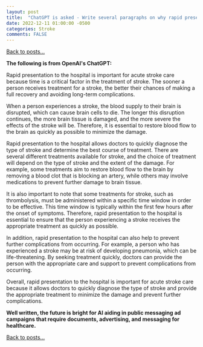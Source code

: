 ```yaml
---
layout: post
title:  "ChatGPT is asked - Write several paragraphs on why rapid presentation to hospital is important for acute stroke care"
date: 2022-12-11 01:00:00 -0500  
categories: Stroke
comments: FALSE
---
```


[Back to posts...](/posts/index.html)

**The following is from OpenAI's ChatGPT:**

Rapid presentation to the hospital is important for acute stroke care because time is a critical factor in the treatment of stroke. The sooner a person receives treatment for a stroke, the better their chances of making a full recovery and avoiding long-term complications.

When a person experiences a stroke, the blood supply to their brain is disrupted, which can cause brain cells to die. The longer this disruption continues, the more brain tissue is damaged, and the more severe the effects of the stroke will be. Therefore, it is essential to restore blood flow to the brain as quickly as possible to minimize the damage.

Rapid presentation to the hospital allows doctors to quickly diagnose the type of stroke and determine the best course of treatment. There are several different treatments available for stroke, and the choice of treatment will depend on the type of stroke and the extent of the damage. For example, some treatments aim to restore blood flow to the brain by removing a blood clot that is blocking an artery, while others may involve medications to prevent further damage to brain tissue.

It is also important to note that some treatments for stroke, such as thrombolysis, must be administered within a specific time window in order to be effective. This time window is typically within the first few hours after the onset of symptoms. Therefore, rapid presentation to the hospital is essential to ensure that the person experiencing a stroke receives the appropriate treatment as quickly as possible.

In addition, rapid presentation to the hospital can also help to prevent further complications from occurring. For example, a person who has experienced a stroke may be at risk of developing pneumonia, which can be life-threatening. By seeking treatment quickly, doctors can provide the person with the appropriate care and support to prevent complications from occurring.

Overall, rapid presentation to the hospital is important for acute stroke care because it allows doctors to quickly diagnose the type of stroke and provide the appropriate treatment to minimize the damage and prevent further complications.

__Well written, the future is bright for AI aiding in public messaging ad campaigns that require documents, advertising, and messaging for healthcare.__

[Back to posts...](/posts/index.html)

